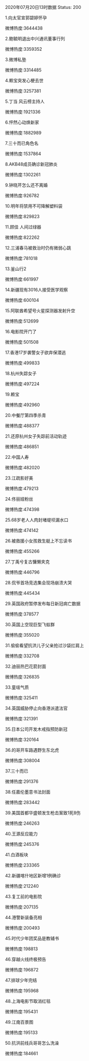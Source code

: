 2020年07月20日13时数据
Status: 200

1.向太官宣郭碧婷怀孕

微博热度:3644438

2.鲍毓明退出中兴通讯董事行列

微博热度:3359352

3.微博私塾

微博热度:3314485

4.赖宝突发心梗去世

微博热度:3257381

5.丁当 风云榜主持人

微博热度:1921336

6.怦然心动焕新家

微博热度:1882989

7.三十而已角色名

微博热度:1537864

8.AKB48成员确诊新冠肺炎

微博热度:1302261

9.钟晓芹怎么还不离婚

微博热度:926782

10.明年将禁用不可降解塑料袋

微博热度:829823

11.顾佳 人间过绿器

微博热度:822262

12.三浦春马被救治时仍有微弱心跳

微博热度:781018

13.釜山行2

微博热度:661997

14.新疆现有3016人接受医学观察

微博热度:600104

15.阿联酋希望号火星探测器发射升空

微博热度:512699

16.电影院开门了

微博热度:501508

17.香港17岁袭警女子欲弃保潜逃

微博热度:499833

18.杭州失踪女子

微博热度:497224

19.赖宝

微博热度:492960

20.中餐厅第四季杀青

微博热度:488377

21.还原杭州女子失踪前活动轨迹

微博热度:486851

22.中国人寿

微博热度:482020

23.江疏影好美

微博热度:479213

24.佟丽娅粉丝

微博热度:474398

25.68岁老人人肉封堵堤坝漏水口

微博热度:474142

26.被救援小女孩救生艇上不忘读书

微博热度:455266

27.丁禹兮复古慵懒夹克

微博热度:446796

28.侃爷首场竞选集会现场崩溃大哭

微博热度:445434

29.英国政府暂停发布每日新冠病亡数据

微博热度:378577

30.英国上空现巨型飞蚁群

微博热度:355020

31.偷偷看望抗洪儿子父亲抢过沙袋扛肩上

微博热度:332708

32.迪丽热巴花箭封面

微博热度:326835

33.童瑶气质

微博热度:325411

34.英国威胁停止向香港派遣法官

微博热度:321391

35.日本公司开发木戒指预防新冠

微博热度:320164

36.的哥开车路遇野生东北虎

微博热度:308004

37.三十而已

微博热度:291376

38.任嘉伦墨意书法封面

微博热度:283442

39.美国首都华盛顿发生枪击案致1死8伤

微博热度:246263

40.王源反应能力

微博热度:245376

41.白酒板块

微博热度:233365

42.新疆喀什地区新增1例确诊

微博热度:212240

43.复工前的电影院

微博热度:207135

44.港警新装备亮相

微博热度:200493

45.时代少年团奖品是教辅书

微博热度:198813

46.穿越火线终极预告

微博热度:196872

47.排球少年完结

微博热度:195968

48.上海电影节取消红毯

微博热度:195431

49.江南百景图

微博热度:195133

50.抗洪前线兵哥哥怎么洗澡

微博热度:184661

